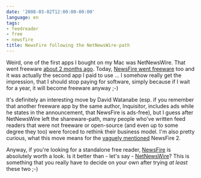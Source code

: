 ```yaml
---
date: '2008-03-02T12:00:00-00:00'
language: en
tags:
- feedreader
- free
- newsfire
title: NewsFire following the NetNewsWire-path
---
```



Weird, one of the first apps I bought on my Mac was NetNewsWire. That went freeware [about 2 months ago](http://blogs.newsgator.com/daily/2008/01/newsgator-consu.html). Today, [NewsFire went freeware](http://www.newsfirex.com/blog/?p=201) too and it was actually the second app I paid to use ... I somehow really get the impression, that I should stop paying for software, simply because if I wait for a year, it will become freeware anyway ;-)

It's definitely an interesting move by David Watanabe (esp. if you remember that another freeware app by the same author, Inquisitor, includes ads while he states in the announcement, that NewsFire is ads-free), but I guess after NetNewsWire left the shareware-path, many people who've written feed readers that were not freeware or open-source (and even up to some degree they too) were forced to rethink their business model. I'm also pretty curious, what this move means for the [vaguely mentioned](http://www.newsfirex.com/blog/?p=178) NewsFire 2.

Anyway, if you're looking for a standalone free reader, [NewsFire](http://www.newsfirerss.com/) is absolutely worth a look. Is it better than - let's say - [NetNewsWire](http://www.newsgator.com/Individuals/NetNewsWire/Default.aspx)? This is something that you really have to decide on your own after trying *at least* these two ;-)